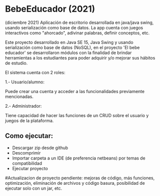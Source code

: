 # BebeEducador (2021)
(diciembre 2021) Aplicación de escritorio desarrollada en java/java swing, usando serialización como base de datos. La app cuenta con juegos interactivos como "ahorcado", adivinar palabras, definir conceptos, etc.

Este proyecto desarrollado en Java SE 15, Java Swing y usando serialización como base de datos (NoSQL), en el proyecto 'El bebe educador' se desarrollaron módulos con la finalidad de brindar herramientas a los estudiantes para poder adquirir y/o mejorar sus hábitos de estudio.

El sistema cuenta con 2 roles: 

1.- Usuario/alumno:

Puede crear una cuenta y acceder a las funcionalidades previamente mencionadas.

2.- Administrador:

Tiene capacidad de hacer las funciones de un CRUD sobre el usuario y juegos de la plataforma.


<h2>Como ejecutar:</h2>

- Descargar zip desde github 
- Descomprimir
- Importar carpeta a un IDE (de preferencia netbeans) por temas de compatibilidad
- Ejecutar proyecto

#Actualizacion de proyecto pendiente: mejoras de código, más funciones, optimización, eliminación de archivos y código basura, posibilidad de ejecutar solo con un jar, etc.

